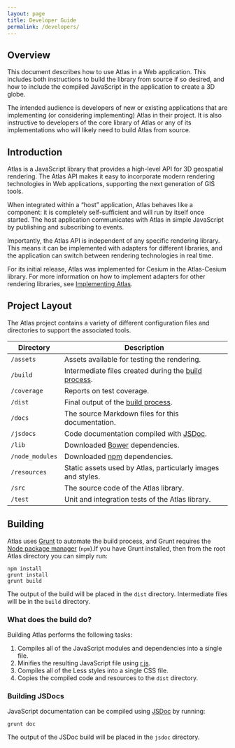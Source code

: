 ```yaml
---
layout: page
title: Developer Guide
permalink: /developers/
---
```


## Overview

This document describes how to use Atlas in a Web application. This includes both instructions to
build the library from source if so desired, and how to include the compiled JavaScript in the
application to create a 3D globe.

The intended audience is developers of new or existing applications that are implementing (or
considering implementing) Atlas in their project. It is also instructive to developers of the core
library of Atlas or any of its implementations who will likely need to build Atlas from source.

## Introduction

Atlas is a JavaScript library that provides a high-level API for 3D geospatial rendering. The Atlas
API makes it easy to incorporate modern rendering technologies in Web applications, supporting the
next generation of GIS tools.

When integrated within a “host” application, Atlas behaves like a component: it is completely
self-sufficient and will run by itself once started. The host application communicates with Atlas in
simple JavaScript by publishing and subscribing to events.

Importantly, the Atlas API is independent of any specific rendering library. This means it can be
implemented with adapters for different libraries, and the application can switch between rendering
technologies in real time.

For its initial release, Atlas was implemented for Cesium in the Atlas-Cesium library. For more
information on how to implement adapters for other rendering libraries, see [Implementing
Atlas](implementing).

## Project Layout

The Atlas project contains a variety of different configuration files and directories to support the
associated tools.

   Directory    |                Description
--------------- | ------------------------------------------
`/assets`       | Assets available for testing the rendering.
`/build`        | Intermediate files created during the [build process](#building).
`/coverage`     | Reports on test coverage.
`/dist`         | Final output of the [build process](#building).
`/docs`         | The source Markdown files for this documentation.
`/jsdocs`       | Code documentation compiled with [JSDoc][jsdoc].
`/lib`          | Downloaded [Bower][bower] dependencies.
`/node_modules` | Downloaded [npm][npm] dependencies.
`/resources`    | Static assets used by Atlas, particularly images and styles.
`/src`          | The source code of the Atlas library.
`/test`         | Unit and integration tests of the Atlas library.

## Building

Atlas uses [Grunt][grunt] to automate the build process, and Grunt requires the [Node package
manager][npm] (`npm`).If you have Grunt installed, then from the root Atlas directory you can simply
run:

    npm install
    grunt install
    grunt build

The output of the build will be placed in the `dist` directory. Intermediate files will be in the
`build` directory.

### What does the build do?

Building Atlas performs the following tasks:

1. Compiles all of the JavaScript modules and dependencies into a single file.
2. Minifies the resulting JavaScript file using [r.js][rjs].
3. Compiles all of the Less styles into a single CSS file.
4. Copies the compiled code and resources to the `dist` directory.

### Building JSDocs

JavaScript documentation can be compiled using [JSDoc][jsdoc] by running:

    grunt doc

The output of the JSDoc build will be placed in the `jsdoc` directory.


[grunt]: http://gruntjs.com/
[npm]: https://www.npmjs.org/
[rjs]: http://requirejs.org/docs/optimization.html
[jsdoc]: http://usejsdoc.org/
[bower]: http://bower.io/
